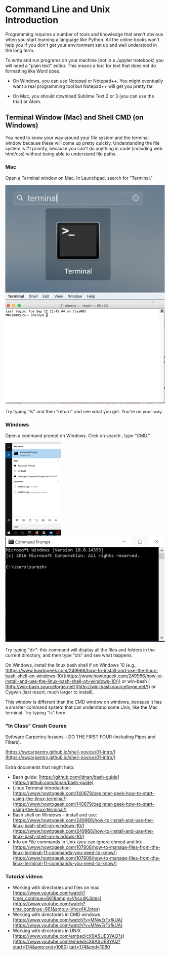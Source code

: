 # Command Line and Unix Introduction


Programming requires a number of tools and knowledge that aren&#39;t obvious when you start learning a language like Python.  All the online books won&#39;t help you if you don&#39;t get your environment set up and well understood in the long term.

To write and run programs on your machine (not in a Jupyter notebook) you will need a &quot;plain text&quot; editor.  This means a tool for text that does not do formatting like Word does.

- On Windows, you can use Notepad or Notepad++.  You might eventually want a real programming tool but Notepad++ will get you pretty far.

- On Mac, you should download Sublime Text 2 or 3 (you can use the trial) or Atom.


## Terminal Window (Mac) and Shell CMD (on Windows)


You need to know your way around your file system and the terminal window because these will come up pretty quickly.  Understanding the file system is #1 priority, because you can&#39;t do anything in code (including web html/css) without being able to understand file paths.

### Mac

Open a Terminal window on Mac. In Launchpad, search for &quot;Terminal.&quot;

<img alt="Command Line and Unix introduction-f816c43b.png" src="assets/Command Line and Unix introduction-f816c43b.png" width="" height="" >

<img alt="Command Line and Unix introduction-435b2696.png" src="assets/Command Line and Unix introduction-435b2696.png" width="" height="" >


Try typing &quot;ls&quot; and then &quot;return&quot; and see what you get.  You&#39;re on your way.

### Windows

Open a command prompt on Windows. Click on search , type &quot;CMD.&quot;

<img alt="Command Line and Unix introduction-e4c67a0c.png" src="assets/Command Line and Unix introduction-e4c67a0c.png" width="" height="" >

<img alt="Command Line and Unix introduction-f8b08511.png" src="assets/Command Line and Unix introduction-f8b08511.png" width="" height="" >

Try typing &quot;dir&quot;: this command will display all the files and folders in the current directory, and then type &quot;cls&quot; and see what happens.

On Windows, install the linux bash shell if on Windows 10 (e.g., [https://www.howtogeek.com/249966/how-to-install-and-use-the-linux-bash-shell-on-windows-10/](https://www.howtogeek.com/249966/how-to-install-and-use-the-linux-bash-shell-on-windows-10/)) or win-bash ( [http://win-bash.sourceforge.net/](http://win-bash.sourceforge.net/)) or Cygwin (last resort, much larger to install).

This window is different than the CMD window on windows, because it has a smarter command system that can understand some Unix, like the Mac terminal.  Try typing &quot;ls&quot; here.


### "In Class" Crash Course


Software Carpentry lessons – DO THE FIRST FOUR (including Pipes and Filters).

[https://swcarpentry.github.io/shell-novice/01-intro/](https://swcarpentry.github.io/shell-novice/01-intro/)



Extra documents that might help:

* Bash guide: [https://github.com/Idnan/bash-guide](https://github.com/Idnan/bash-guide)
* Linux Terminal Introduction: [https://www.howtogeek.com/140679/beginner-geek-how-to-start-using-the-linux-terminal/](https://www.howtogeek.com/140679/beginner-geek-how-to-start-using-the-linux-terminal/)
* Bash shell on Windows – install and use: [https://www.howtogeek.com/249966/how-to-install-and-use-the-linux-bash-shell-on-windows-10/](https://www.howtogeek.com/249966/how-to-install-and-use-the-linux-bash-shell-on-windows-10/)
* Info on File commands in Unix (you can ignore chmod and ln): [https://www.howtogeek.com/107808/how-to-manage-files-from-the-linux-terminal-11-commands-you-need-to-know/](https://www.howtogeek.com/107808/how-to-manage-files-from-the-linux-terminal-11-commands-you-need-to-know/)


### Tutorial videos

* Working with directories and files on mac [https://www.youtube.com/watch?time\_continue=661&amp;v=Vhcx4KJbtes](https://www.youtube.com/watch?time_continue=661&amp;v=Vhcx4KJbtes)
* Working with directories in CMD windows [https://www.youtube.com/watch?v=MNwErTxfkUA](https://www.youtube.com/watch?v=MNwErTxfkUA)
* Working with directories in UNIX [https://www.youtube.com/embed/cX9ASUE3YAQ?s](https://www.youtube.com/embed/cX9ASUE3YAQ?start=174&amp;end=1080) [tart=174&amp;end=1080](https://www.youtube.com/embed/cX9ASUE3YAQ?start=174&amp;end=1080)
